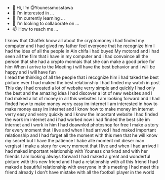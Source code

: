 - 👋 Hi, I’m @Younessmosstawa
- 👀 I’m interested in ...
- 🌱 I’m currently learning ...
- 💞️ I’m looking to collaborate on ...
- 📫 How to reach me ...

<!---
Younessmosstawa/Younessmosstawa is a ✨ special ✨ repository because its `README.md` (this file) appears on your GitHub profile.
You can click the Preview link to take a look at your changes.
--->
I know that Chaffek know all about the cryptomoney i had finded my computer and i had gived my father feel everyone that he recognize him
I had the idea of all the people in Ain chifa  i had buyed My motorad and i had seen all the film that i have in my computer and i had convaince all the person that she had a crypto monnais that she can make a good price for him
When i arrive to the Meeting i will have the best behavior and i will be happy and i will have fun  
I read the thinking of all the people that i recognize him i had taked the best picture ever
I had maked the best relationship 
I had finded my watch in post 
This day i had created a lot of website verry simple and quickly
I had only the best and the amazing idea 
I had discover a lot of new websites and I had maked a lot of money in all this websites I am looking forward and I had finded how to make money verry easy im internet 
I am interested in how to make money easy im internet and I know how to make money im internet verry easy and verry quickly and I know the important website 
I had finded the work im internet and i had worked now
i had finded the best site im internet and i work in him
I had doawnlod photoshop for free
I make a story for every moment that I live and when I had arrived I had maked important relationship and I had forget all the moment with this men that he will know my secret but I have the patience 
I habe alle moment mit dieser man vergisst 
I make a story for every moment that I live and when I had arrived I had maked important relationship with Youness charkrad and with her friends 
I am looking always forward 
I had maked a great and wonderful picture with this new friend and I had a relationship with all this friend 
I had maked a beautiful relationship with everyone in this meeting
I had meet this friend already 
I don't have mistake with all the football player in the world

